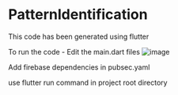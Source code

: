 # PatternIdentification

This code has been generated using flutter 

To run the code - 
Edit the main.dart files  ![image](https://user-images.githubusercontent.com/72221935/163724641-0bb0eb71-ca71-4df5-aa87-8264ed187aa8.png)

Add firebase dependencies in pubsec.yaml 

use flutter run command in project root directory 
